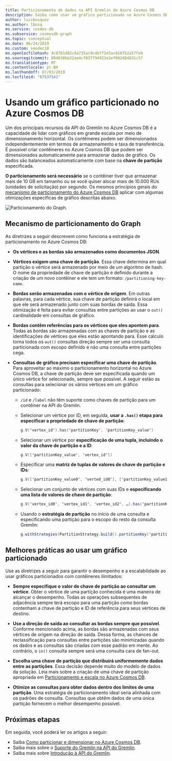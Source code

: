 ```yaml
---
title: Particionamento de dados na API Gremlin do Azure Cosmos DB
description: Saiba como usar um gráfico particionado no Azure Cosmos DB. Este artigo também descreve os requisitos e as melhores práticas para um gráfico particionado.
author: luisbosquez
ms.author: lbosq
ms.service: cosmos-db
ms.subservice: cosmosdb-graph
ms.topic: conceptual
ms.date: 06/24/2019
ms.custom: seodec18
ms.openlocfilehash: 4c8761d82c8a735ac9c4bff2e5ac0107b2a57fe0
ms.sourcegitcommit: 084630bb22ae4cf037794923a1ef602d84831c57
ms.translationtype: MT
ms.contentlocale: pt-BR
ms.lasthandoff: 07/03/2019
ms.locfileid: "67537541"
---
```

# <a name="using-a-partitioned-graph-in-azure-cosmos-db"></a>Usando um gráfico particionado no Azure Cosmos DB

Um dos principais recursos da API do Gremlin no Azure Cosmos DB é a capacidade de lidar com gráficos em grande escala por meio de dimensionamento horizontal. Os contêineres podem ser dimensionados independentemente em termos de armazenamento e taxa de transferência. É possível criar contêineres no Azure Cosmos DB que podem ser dimensionados automaticamente para armazenar dados de gráfico. Os dados são balanceados automaticamente com base na **chave de partição** especificada.

**O particionamento será necessário** se o contêiner tiver que armazenar mais de 10 GB em tamanho ou se você quiser alocar mais de 10.000 RUs (unidades de solicitação) por segundo. Os mesmos princípios gerais do [mecanismo de particionamento do Azure Cosmos DB](partition-data.md) aplicar com algumas otimizações específicas de gráfico descritas abaixo.

![Particionamento do Graph.](./media/graph-partitioning/graph-partitioning.png)

## <a name="graph-partitioning-mechanism"></a>Mecanismo de particionamento do Graph

As diretrizes a seguir descrevem como funciona a estratégia de particionamento no Azure Cosmos DB:

- **Os vértices e as bordas são armazenados como documentos JSON**.

- **Vértices exigem uma chave de partição**. Essa chave determina em qual partição o vértice será armazenado por meio de um algoritmo de hash. O nome da propriedade de chave de partição é definido durante a criação de um novo contêiner e ele tem um formato: `/partitioning-key-name`.

- **Bordas serão armazenadas com o vértice de origem**. Em outras palavras, para cada vértice, sua chave de partição definirá o local em que ele será armazenado junto com suas bordas de saída. Essa otimização é feita para evitar consultas entre partições ao usar o `out()` cardinalidade em consultas de gráfico.

- **Bordas contêm referências para os vértices que eles apontem para**. Todas as bordas são armazenadas com as chaves de partição e as identificações de vértices que eles estão apontando para. Esse cálculo torna todos os `out()` consultas direção sempre ser uma consulta particionada com escopo definido e não uma consulta entre partições cega. 

- **Consultas de gráfico precisam especificar uma chave de partição**. Para aproveitar ao máximo o particionamento horizontal no Azure Cosmos DB, a chave de partição deve ser especificada quando um único vértice for selecionado, sempre que possível. A seguir estão as consultas para selecionar os vários vértices em um gráfico particionado:

    - `/id` e `/label` não têm suporte como chaves de partição para um contêiner na API do Gremlin.


    - Selecionar um vértice por ID, em seguida, **usar a `.has()` etapa para especificar a propriedade de chave de partição**: 
    
        ```java
        g.V('vertex_id').has('partitionKey', 'partitionKey_value')
        ```
    
    - Selecionar um vértice por **especificação de uma tupla, incluindo o valor da chave de partição e a ID**: 
    
        ```java
        g.V(['partitionKey_value', 'vertex_id'])
        ```
        
    - Especificar uma **matriz de tuplas de valores de chave de partição e IDs**:
    
        ```java
        g.V(['partitionKey_value0', 'verted_id0'], ['partitionKey_value1', 'vertex_id1'], ...)
        ```
        
    - Selecionar um conjunto de vértices com suas IDs e **especificando uma lista de valores de chave de partição**: 
    
        ```java
        g.V('vertex_id0', 'vertex_id1', 'vertex_id2', …).has('partitionKey', within('partitionKey_value0', 'partitionKey_value01', 'partitionKey_value02', …)
        ```

    - Usando o **estratégia de partição** no início de uma consulta e especificando uma partição para o escopo do resto da consulta Gremlin: 
    
        ```java
        g.withStrategies(PartitionStrategy.build().partitionKey('partitionKey').readPartitions('partitionKey_value').create()).V()
        ```

## <a name="best-practices-when-using-a-partitioned-graph"></a>Melhores práticas ao usar um gráfico particionado

Use as diretrizes a seguir para garantir o desempenho e a escalabilidade ao usar gráficos particionados com contêineres ilimitados:

- **Sempre especifique o valor de chave de partição ao consultar um vértice**. Obter o vértice de uma partição conhecida é uma maneira de alcançar o desempenho. Todas as operações subsequentes de adjacência sempre terá escopo para uma partição como bordas contenham a chave de partição e ID de referência para seus vértices de destino.

- **Use a direção de saída ao consultar as bordas sempre que possível**. Conforme mencionado acima, as bordas são armazenadas com seus vértices de origem na direção de saída. Dessa forma, as chances de reclassificação para consultas entre partições são minimizadas quando os dados e as consultas são criadas com esse padrão em mente. Ao contrário, o `in()` consulta sempre será uma consulta cara de fan-out.

- **Escolha uma chave de partição que distribuirá uniformemente dados entre as partições**. Essa decisão depende muito do modelo de dados da solução. Leia mais sobre a criação de uma chave de partição apropriada em [Particionamento e escala no Azure Cosmos DB](partition-data.md).

- **Otimize as consultas para obter dados dentro dos limites de uma partição**. Uma estratégia de particionamento ideal seria alinhada com os padrões de consulta. Consultas que obtêm dados de uma única partição fornecem o melhor desempenho possível.

## <a name="next-steps"></a>Próximas etapas

Em seguida, você poderá ler os artigos a seguir:

* Saiba [Como particionar e dimensionar no Azure Cosmos DB](partition-data.md).
* Saiba mais sobre o [Suporte do Gremlin na API do Gremlin](gremlin-support.md).
* Saiba mais sobre [Introdução à API do Gremlin](graph-introduction.md).
